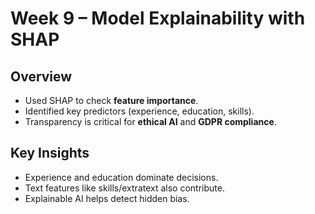 # Week 9 – Model Explainability with SHAP

## Overview
- Used SHAP to check **feature importance**.
- Identified key predictors (experience, education, skills).
- Transparency is critical for **ethical AI** and **GDPR compliance**.

## Key Insights
- Experience and education dominate decisions.
- Text features like skills/extratext also contribute.
- Explainable AI helps detect hidden bias.
